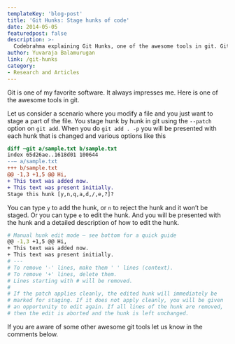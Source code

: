 ```yaml
---
templateKey: 'blog-post'
title: 'Git Hunks: Stage hunks of code'
date: 2014-05-05
featuredpost: false
description: >-
  Codebrahma explaining Git Hunks, one of the awesome tools in git. Git Hunks, git bisect and git cherrypick.
author: Yuvaraja Balamurugan
link: /git-hunks
category:
- Research and Articles
---
```


Git is one of my favorite software. It always impresses me. Here is one of the awesome tools in git.

Let us consider a scenario where you modify a file and you just want to stage a part of the file. You stage hunk by hunk in git using the `--patch` option on `git add`. When you do `git add . -p` you will be presented with each hunk that is changed and various options like this

```diff
diff –git a/sample.txt b/sample.txt
index 65d26ae..1618d01 100644
--— a/sample.txt
+++ b/sample.txt
@@ -1,3 +1,5 @@ Hi,
+ This text was added now.
+ This text was present initially.
Stage this hunk [y,n,q,a,d,/,e,?]?
```

You can type `y` to add the hunk, or `n` to reject the hunk and it won’t be staged. Or you can type `e` to edit the hunk. And you will be presented with the hunk and a detailed description of how to edit the hunk.

```bash
# Manual hunk edit mode – see bottom for a quick guide
@@ -1,3 +1,5 @@ Hi,
+ This text was added now.
+ This text was present initially.
# ---
# To remove '-' lines, make them ' ' lines (context).
# To remove '+' lines, delete them.
# Lines starting with # will be removed.
#
# If the patch applies cleanly, the edited hunk will immediately be
# marked for staging. If it does not apply cleanly, you will be given
# an opportunity to edit again. If all lines of the hunk are removed,
# then the edit is aborted and the hunk is left unchanged.
```

If you are aware of some other awesome git tools let us know in the comments below.

